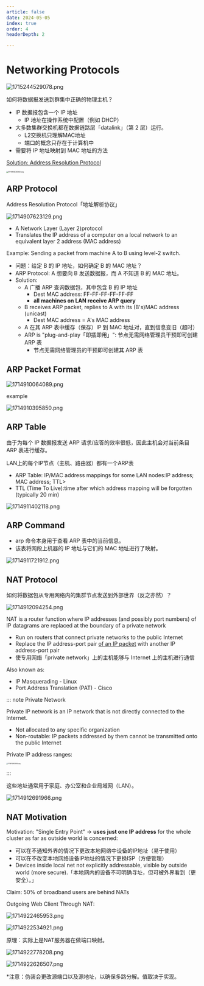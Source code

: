 ```yaml
---
article: false
date: 2024-05-05
index: true
order: 4
headerDepth: 2

---
```


# Networking Protocols

![1715244529078.png](https://pic.hanjiaming.com.cn/2024/05/09/d170d3e2a5e09.png)

如何将数据报发送到群集中正确的物理主机？

- IP 数据报包含一个 IP 地址
  - IP 地址在操作系统中配置（例如 DHCP）
- 大多数集群交换机都在数据链路层「datalink」（第 2 层）运行。
  - L2交换机只理解MAC地址
  - 端口的概念只存在于计算机中
- 需要将 IP 地址映射到 MAC 地址的方法

<u>Solution: Address Resolution Protocol</u>

<img src="https://pic.hanjiaming.com.cn/2024/05/05/a33452ca4daa0.png" alt="1714906636069.png" style="zoom:30%;" />

## ARP Protocol

Address Resolution Protocol「地址解析协议」

![1714907623129.png](https://pic.hanjiaming.com.cn/2024/05/05/2048668154b73.png)

- A Network Layer (Layer 2)protocol
- Translates the IP address of a computer on a local network to an equivalent layer 2 address (MAC address)

Example: Sending a packet from machine A to B using level-2 switch.

- 问题：给定 B 的 IP 地址，如何确定 B 的 MAC 地址？
- ARP Protocol: A 想要向 B 发送数据报，而 A 不知道 B 的 MAC 地址。
- Solution:
  - A 广播 ARP 查询数据包，其中包含 B 的 IP 地址
    - Dest MAC address: FF-FF-FF-FF-FF-FF
    - **all machines on LAN receive ARP query**
  - B receives ARP packet, replies to A with its (B's)MAC address (unicast)
    - Dest MAC address = A's MAC address
  - A 在其 ARP 表中缓存（保存）IP 到 MAC 地址对，直到信息变旧（超时）
  - ARP is "plug-and-play「即插即用」": 节点无需网络管理员干预即可创建 ARP 表
    - 节点无需网络管理员的干预即可创建其 ARP 表

## ARP Packet Format

![1714910064089.png](https://pic.hanjiaming.com.cn/2024/05/05/4c589b972c297.png)

example

![1714910395850.png](https://pic.hanjiaming.com.cn/2024/05/05/7ed2ff7257546.png)

## ARP Table

由于为每个 IP 数据报发送 ARP 请求/应答的效率很低，因此主机会对当前条目 ARP 表进行缓存。

LAN上的每个IP节点（主机、路由器）都有一个ARP表

- ARP Table: IP/MAC address mappings for some LAN nodes:IP address; MAC address; TTL>
- TTL (Time To Live):time after which address mapping will be forgotten (typically 20 min)

![1714911402118.png](https://pic.hanjiaming.com.cn/2024/05/05/57ad7dc47af71.png)

## ARP Command

- arp 命令本身用于查看 ARP 表中的当前信息。
- 该表将网段上机器的 IP 地址与它们的 MAC 地址进行了映射。

![1714911721912.png](https://pic.hanjiaming.com.cn/2024/05/05/528cbbf9de132.png)

## NAT Protocol

如何将数据包从专用网络内的集群节点发送到外部世界（反之亦然）？

![1714912094254.png](https://pic.hanjiaming.com.cn/2024/05/05/3674c14eb386e.png)

NAT is a router function where IP addresses (and possibly port numbers) of IP datagrams are replaced at the boundary of a private network

- Run on routers that connect private networks to the public Internet
- Replace the IP address-port pair <u>of an IP packet</u> with another IP address-port pair
- 使专用网络「private network」上的主机能够与 Internet 上的主机进行通信

Also known as:

- IP Masquerading - Linux
- Port Address Translation (PAT) - Cisco

::: note Private Network

Private IP network is an IP network that is not directly connected to the Internet.

- Not allocated to any specific organization
- Non-routable: IP packets addressed by them cannot be transmitted onto the public Internet

Private IP address ranges: 

<img src="https://pic.hanjiaming.com.cn/2024/05/05/509346147c04d.png" alt="1714912602556.png" style="zoom:25%;" />

:::

这些地址通常用于家庭、办公室和企业局域网（LAN）。

![1714912691966.png](https://pic.hanjiaming.com.cn/2024/05/05/6140baa7a7bf4.png)

## NAT Motivation

Motivation: "Single Entry Point" -> **uses just one IP address** for the whole cluster as far as outside world is concerned:

- 可以在不通知外界的情况下更改本地网络中设备的IP地址（易于使用）
- 可以在不改变本地网络设备IP地址的情况下更换ISP（方便管理）
- Devices inside local net not explicitly addressable, visible by outside world (more secure).「本地网内的设备不可明确寻址，但可被外界看到（更安全）。」

Claim: 50% of broadband users are behind NATs

Outgoing Web Client Through NAT: 

![1714922465953.png](https://pic.hanjiaming.com.cn/2024/05/05/b8a1ded6a1874.png)

![1714922534921.png](https://pic.hanjiaming.com.cn/2024/05/05/6e4cad55ff8fa.png)

原理：实际上是NAT服务器在做端口映射。

![1714922778208.png](https://pic.hanjiaming.com.cn/2024/05/05/57d2c2e78ea0d.png)

![1714922626507.png](https://pic.hanjiaming.com.cn/2024/05/05/9d080c914ef51.png)

*注意：伪装会更改源端口以及源地址，以确保多路分解。值取决于实现。